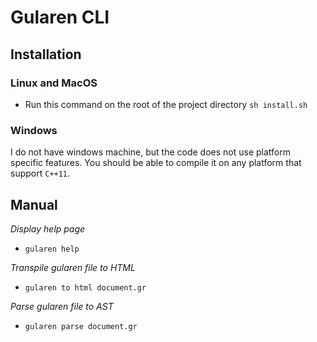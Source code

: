 # Gularen CLI

## Installation
### Linux and MacOS
- Run this command on the root of the project directory `sh install.sh`

### Windows
I do not have windows machine, 
but the code does not use platform specific features.
You should be able to compile it on any platform that support `C++11`.

## Manual
*Display help page*
- `gularen help`

*Transpile gularen file to HTML*
- `gularen to html document.gr`

*Parse gularen file to AST*
- `gularen parse document.gr`
